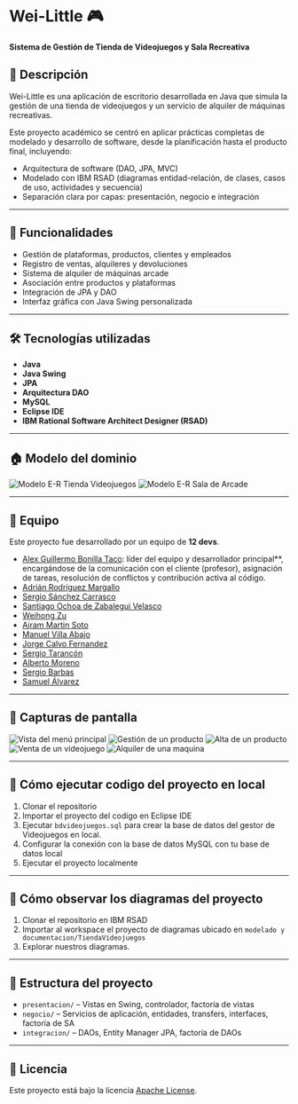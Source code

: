 # Wei-Little 🎮  
**Sistema de Gestión de Tienda de Videojuegos y Sala Recreativa**

## 📌 Descripción  
Wei-Little es una aplicación de escritorio desarrollada en Java que simula la gestión de una tienda de videojuegos y un servicio de alquiler de máquinas recreativas.

Este proyecto académico se centró en aplicar prácticas completas de modelado y desarrollo de software, desde la planificación hasta el producto final, incluyendo:  
- Arquitectura de software (DAO, JPA, MVC)  
- Modelado con IBM RSAD (diagramas entidad-relación, de clases, casos de uso, actividades y secuencia)  
- Separación clara por capas: presentación, negocio e integración

---

## 🧠 Funcionalidades  
- Gestión de plataformas, productos, clientes y empleados  
- Registro de ventas, alquileres y devoluciones  
- Sistema de alquiler de máquinas arcade  
- Asociación entre productos y plataformas  
- Integración de JPA y DAO  
- Interfaz gráfica con Java Swing personalizada

---

## 🛠️ Tecnologías utilizadas  
- **Java**  
- **Java Swing**  
- **JPA**  
- **Arquitectura DAO**  
- **MySQL**  
- **Eclipse IDE**  
- **IBM Rational Software Architect Designer (RSAD)**

---

## 🏠 Modelo del dominio  
![Modelo E-R Tienda Videojuegos](screenshots/modelo-videojuegos.png)
![Modelo E-R Sala de Arcade](screenshots/modelo-arcade.png)

---

## 👥 Equipo  
Este proyecto fue desarrollado por un equipo de **12 devs**.  
- [Alex Guillermo Bonilla Taco](https://github.com/alexboni97): líder del equipo y desarrollador principal**, encargándose de la comunicación con el cliente (profesor), asignación de tareas, resolución de conflictos y contribución activa al código.
- [Adrián Rodríguez Margallo](https://github.com/adrizz8)
- [Sergio Sánchez Carrasco](https://github.com/WalterDeRacagua) 
- [Santiago Ochoa de Zabalegui Velasco](https://github.com/SantiOch)
- [Weihong Zu](https://github.com/whz0) 
- [Airam Martin Soto](https://github.com/airamsoto)
- [Manuel Villa Abajo](https://github.com/Manuvi03) 
- [Jorge Calvo Fernandez](https://github.com/jorgecafe) 
- [Sergio Tarancón](https://github.com/sertaran) 
- [Alberto Moreno](https://github.com/albertomog88) 
- [Sergio Barbas](https://github.com/SerBarbas) 
- [Samuel Álvarez](https://github.com/samualvmed) 
---

## 📸 Capturas de pantalla  
![Vista del menú principal](screenshots/pantalla-principal.png)
![Gestión de un producto](screenshots/producto-plataforma.png)
![Alta de un producto](screenshots/alta-maquina.png)
![Venta de un videojuego](screenshots/venta.png)
![Alquiler de una maquina](screenshots/alquilar-maquina.png)


---

## 🚀 Cómo ejecutar codigo del proyecto en local  
1. Clonar el repositorio  
2. Importar el proyecto del codigo en Eclipse IDE
3. Ejecutar `bdvideojuegos.sql` para crear la base de datos del gestor de Videojuegos en local.  
4. Configurar la conexión con la base de datos MySQL con tu base de datos local
5. Ejecutar el proyecto localmente

---

## 🚀 Cómo observar los diagramas del proyecto
1. Clonar el repositorio en IBM RSAD  
2. Importar al workspace el proyecto de diagramas ubicado en `modelado y documentacion/TiendaVideojuegos`
3. Explorar nuestros diagramas.  

---

## 📂 Estructura del proyecto   
- `presentacion/` – Vistas en Swing, controlador, factoría de vistas  
- `negocio/` – Servicios de aplicación, entidades, transfers, interfaces, factoría de SA
- `integracion/` – DAOs, Entity Manager JPA, factoría de DAOs

---

## 📄 Licencia  

Este proyecto está bajo la licencia [Apache License](LICENSE).
